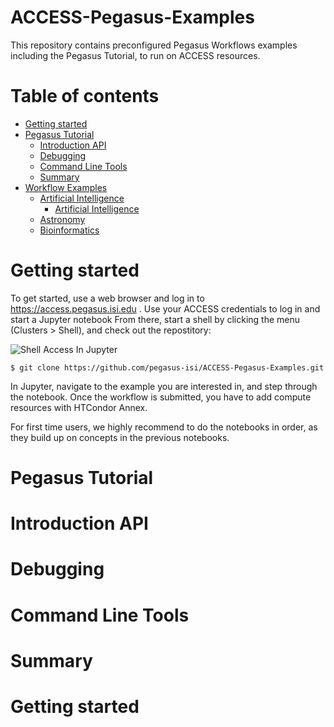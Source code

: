 # ACCESS-Pegasus-Examples

This repository contains preconfigured Pegasus Workflows examples including the Pegasus Tutorial, to run on ACCESS resources.


Table of contents
=================

<!--ts-->
   * [Getting started](#getting-started)
   * [Pegasus Tutorial](#pegasus-tutorial)
      * [Introduction API](#stdin)
      * [Debugging](#local-files)
      * [Command Line Tools](#remote-files)
      * [Summary](#multiple-files)
   * [Workflow Examples](#tests)
      * [Artificial Intelligence](#dependency)
         * [Artificial Intelligence](#dependency)
      * [Astronomy](#docker)
      * [Bioinformatics](#docker)
<!--te-->



Getting started
===============

To get started, use a web browser and log in to https://access.pegasus.isi.edu . Use your ACCESS credentials to log in and start a Jupyter notebook
From there, start a shell by clicking the menu (Clusters > Shell), and check out the repostitory:

![Shell Access In Jupyter](./images/terminal-start.png)


```
$ git clone https://github.com/pegasus-isi/ACCESS-Pegasus-Examples.git
```

In Jupyter, navigate to the example you are interested in, and step through the notebook. Once the workflow is submitted, you have to add compute resources with HTCondor Annex.

For first time users, we highly recommend to do the notebooks in order, as they build up on concepts in the previous notebooks.


Pegasus Tutorial
================



Introduction API
================



Debugging
=========



Command Line Tools
==================



Summary
===============



Getting started
===============
